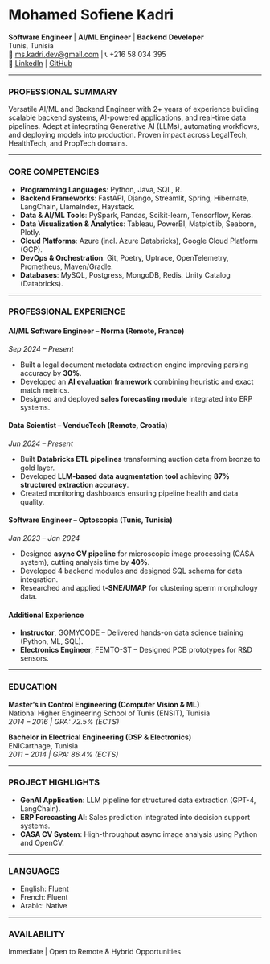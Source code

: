 # Mohamed Sofiene Kadri  
**Software Engineer** | **AI/ML Engineer** | **Backend Developer**  
Tunis, Tunisia  
📧 ms.kadri.dev@gmail.com | 📞 +216 58 034 395  
🔗 [LinkedIn](https://www.linkedin.com/in/mohamed-sofiene-kadri) | [GitHub](https://github.com/KadriSof)

---

### PROFESSIONAL SUMMARY
Versatile AI/ML and Backend Engineer with 2+ years of experience building scalable backend systems, AI-powered applications, and real-time data pipelines. Adept at integrating Generative AI (LLMs), automating workflows, and deploying models into production. Proven impact across LegalTech, HealthTech, and PropTech domains.

---

### CORE COMPETENCIES
- **Programming Languages**: Python, Java, SQL, R.
- **Backend Frameworks**: FastAPI, Django, Streamlit, Spring, Hibernate, LangChain, LlamaIndex, Haystack.
- **Data & AI/ML Tools**: PySpark, Pandas, Scikit-learn, Tensorflow, Keras.
- **Data Visualization & Analytics**: Tableau, PowerBI, Matplotlib, Seaborn, Plotly.
- **Cloud Platforms**: Azure (incl. Azure Databricks), Google Cloud Platform (GCP).
- **DevOps & Orchestration**: Git, Poetry, Uptrace, OpenTelemetry, Prometheus, Maven/Gradle.
- **Databases**: MySQL, Postgress, MongoDB, Redis, Unity Catalog (Databricks).

---

### PROFESSIONAL EXPERIENCE

#### **AI/ML Software Engineer** – Norma (Remote, France)  
*Sep 2024 – Present*
- Built a legal document metadata extraction engine improving parsing accuracy by **30%**.
- Developed an **AI evaluation framework** combining heuristic and exact match metrics.
- Designed and deployed **sales forecasting module** integrated into ERP systems.

#### **Data Scientist** – VendueTech (Remote, Croatia)  
*Jun 2024 – Present*
- Built **Databricks ETL pipelines** transforming auction data from bronze to gold layer.
- Developed **LLM-based data augmentation tool** achieving **87% structured extraction accuracy**.
- Created monitoring dashboards ensuring pipeline health and data quality.

#### **Software Engineer** – Optoscopia (Tunis, Tunisia)  
*Jan 2023 – Jan 2024*
- Designed **async CV pipeline** for microscopic image processing (CASA system), cutting analysis time by **40%**.
- Developed 4 backend modules and designed SQL schema for data integration.
- Researched and applied **t-SNE/UMAP** for clustering sperm morphology data.

#### **Additional Experience**
- **Instructor**, GOMYCODE – Delivered hands-on data science training (Python, ML, SQL).
- **Electronics Engineer**, FEMTO-ST – Designed PCB prototypes for R&D sensors.

---

### EDUCATION
**Master’s in Control Engineering (Computer Vision & ML)**  
National Higher Engineering School of Tunis (ENSIT), Tunisia  
*2014 – 2016 | GPA: 72.5% (ECTS)*

**Bachelor in Electrical Engineering (DSP & Electronics)**  
ENICarthage, Tunisia  
*2011 – 2014 | GPA: 86.4% (ECTS)*

---

### PROJECT HIGHLIGHTS
- **GenAI Application**: LLM pipeline for structured data extraction (GPT-4, LangChain).
- **ERP Forecasting AI**: Sales prediction integrated into decision support systems.
- **CASA CV System**: High-throughput async image analysis using Python and OpenCV.

---

### LANGUAGES
- English: Fluent
- French: Fluent
- Arabic: Native

---

### AVAILABILITY
Immediate | Open to Remote & Hybrid Opportunities


